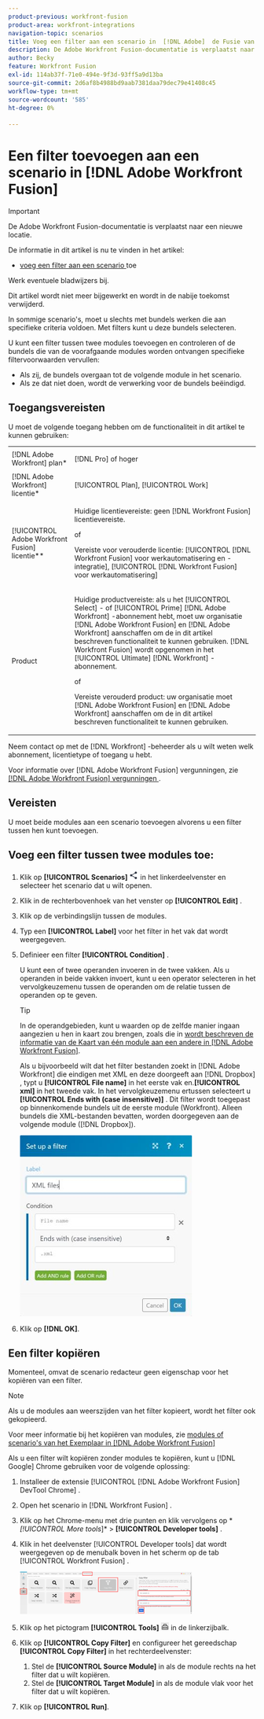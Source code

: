```yaml
---
product-previous: workfront-fusion
product-area: workfront-integrations
navigation-topic: scenarios
title: Voeg een filter aan een scenario in  [!DNL Adobe]  de Fusie van Workfront toe
description: De Adobe Workfront Fusion-documentatie is verplaatst naar een nieuwe locatie. Dit artikel is vervangen, maar bevat een koppeling naar het nieuwe artikel dat deze functionaliteit behandelt.
author: Becky
feature: Workfront Fusion
exl-id: 114ab37f-71e0-494e-9f3d-93ff5a9d13ba
source-git-commit: 2d6af8b4988bd9aab7381daa79dec79e41408c45
workflow-type: tm+mt
source-wordcount: '585'
ht-degree: 0%

---
```


# Een filter toevoegen aan een scenario in [!DNL Adobe Workfront Fusion]

>[!IMPORTANT]
>
>De Adobe Workfront Fusion-documentatie is verplaatst naar een nieuwe locatie.
>
>De informatie in dit artikel is nu te vinden in het artikel:
>
>* [ voeg een filter aan een scenario ](https://experienceleague.adobe.com/docs/workfront-fusion/using/create-scenarios/add-modules/add-a-filter-to-a-scenario.html) toe
>
>Werk eventuele bladwijzers bij.
>
>Dit artikel wordt niet meer bijgewerkt en wordt in de nabije toekomst verwijderd.

In sommige scenario&#39;s, moet u slechts met bundels werken die aan specifieke criteria voldoen. Met filters kunt u deze bundels selecteren.

<!--

For example, you could create a scenario with the [!UICONTROL Watch records] trigger for [!DNL Salesforce] to capture only records containing a specific word written by a specific author.

-->

U kunt een filter tussen twee modules toevoegen en controleren of de bundels die van de voorafgaande modules worden ontvangen specifieke filtervoorwaarden vervullen:

* Als zij, de bundels overgaan tot de volgende module in het scenario.
* Als ze dat niet doen, wordt de verwerking voor de bundels beëindigd.

## Toegangsvereisten

U moet de volgende toegang hebben om de functionaliteit in dit artikel te kunnen gebruiken:

<table style="table-layout:auto">
 <col> 
 <col> 
 <tbody> 
  <tr> 
    <td role="rowheader">[!DNL Adobe Workfront] plan*</td> 
   <td> <p>[!DNL Pro] of hoger</p> </td> 
  </tr> 
  <tr data-mc-conditions=""> 
   <td role="rowheader">[!DNL Adobe Workfront] licentie*</td> 
   <td> <p>[!UICONTROL Plan], [!UICONTROL Work]</p> </td> 
  </tr> 
  <tr> 
   <td role="rowheader">[!UICONTROL Adobe Workfront Fusion] licentie**</td> 
  <td>
   <p>Huidige licentievereiste: geen [!DNL Workfront Fusion] licentievereiste.</p>
   <p>of</p>
   <p>Vereiste voor verouderde licentie: [!UICONTROL [!DNL Workfront Fusion] voor werkautomatisering en -integratie], [!UICONTROL [!DNL Workfront Fusion] voor werkautomatisering]</p>
   </td>    </tr> 
  </tr> 
  <tr> 
   <td role="rowheader">Product</td> 
   <td>
   <p>Huidige productvereiste: als u het [!UICONTROL Select] - of [!UICONTROL Prime] [!DNL Adobe Workfront] -abonnement hebt, moet uw organisatie [!DNL Adobe Workfront Fusion] en [!DNL Adobe Workfront] aanschaffen om de in dit artikel beschreven functionaliteit te kunnen gebruiken. [!DNL Workfront Fusion] wordt opgenomen in het [!UICONTROL Ultimate] [!DNL Workfront] -abonnement.</p>
   <p>of</p>
   <p>Vereiste verouderd product: uw organisatie moet [!DNL Adobe Workfront Fusion] en [!DNL Adobe Workfront] aanschaffen om de in dit artikel beschreven functionaliteit te kunnen gebruiken.</p>
   </td> 
  </tr> 
 </tbody> 
</table>

Neem contact op met de [!DNL Workfront] -beheerder als u wilt weten welk abonnement, licentietype of toegang u hebt.

Voor informatie over [!DNL Adobe Workfront Fusion] vergunningen, zie [[!DNL Adobe Workfront Fusion]  vergunningen ](../../workfront-fusion/get-started/license-automation-vs-integration.md).

## Vereisten

U moet beide modules aan een scenario toevoegen alvorens u een filter tussen hen kunt toevoegen.

## Voeg een filter tussen twee modules toe:

1. Klik op **[!UICONTROL Scenarios]** ![](assets/scenarios-icon.png) in het linkerdeelvenster en selecteer het scenario dat u wilt openen.
1. Klik in de rechterbovenhoek van het venster op **[!UICONTROL Edit]** .
1. Klik op de verbindingslijn tussen de modules.
1. Typ een **[!UICONTROL Label]** voor het filter in het vak dat wordt weergegeven.
1. Definieer een filter **[!UICONTROL Condition]** .

   U kunt een of twee operanden invoeren in de twee vakken. Als u operanden in beide vakken invoert, kunt u een operator selecteren in het vervolgkeuzemenu tussen de operanden om de relatie tussen de operanden op te geven.

   >[!TIP]
   >
   >In de operandgebieden, kunt u waarden op de zelfde manier ingaan aangezien u hen in kaart zou brengen, zoals die in [ wordt beschreven de informatie van de Kaart van één module aan een andere in  [!DNL Adobe Workfront Fusion]](../../workfront-fusion/mapping/map-information-between-modules.md).

   Als u bijvoorbeeld wilt dat het filter bestanden zoekt in [!DNL Adobe Workfront] die eindigen met XML en deze doorgeeft aan [!DNL Dropbox] , typt u **[!UICONTROL File name]** in het eerste vak en.**[!UICONTROL xml]** in het tweede vak. In het vervolgkeuzemenu ertussen selecteert u **[!UICONTROL Ends with (case insensitive)]** . Dit filter wordt toegepast op binnenkomende bundels uit de eerste module (Workfront). Alleen bundels die XML-bestanden bevatten, worden doorgegeven aan de volgende module ([!DNL Dropbox]).

   ![](assets/set-up-filter-box-350x368.jpg)

1. Klik op **[!DNL OK]**.

## Een filter kopiëren

Momenteel, omvat de scenario redacteur geen eigenschap voor het kopiëren van een filter.

>[!NOTE]
>
>Als u de modules aan weerszijden van het filter kopieert, wordt het filter ook gekopieerd.
>
>Voor meer informatie bij het kopiëren van modules, zie [ modules of scenario&#39;s van het Exemplaar in  [!DNL Adobe Workfront Fusion]](../../workfront-fusion/scenarios/copy-modules-or-scenarios.md)

Als u een filter wilt kopiëren zonder modules te kopiëren, kunt u [!DNL Google] Chrome gebruiken voor de volgende oplossing:

1. Installeer de extensie [!UICONTROL [!DNL Adobe Workfront Fusion] DevTool Chrome] .
1. Open het scenario in [!DNL Workfront Fusion] .
1. Klik op het Chrome-menu met drie punten en klik vervolgens op * *[!UICONTROL More tools*]* > **[!UICONTROL Developer tools]** .

1. Klik in het deelvenster [!UICONTROL Developer tools] dat wordt weergegeven op de menubalk boven in het scherm op de tab [!UICONTROL Workfront Fusion] .

   ![](assets/copy-a-filter-350x174.png)

1. Klik op het pictogram **[!UICONTROL Tools]** ![](assets/devtools-tools-icon.png) in de linkerzijbalk.

1. Klik op **[!UICONTROL Copy Filter]** en configureer het gereedschap **[!UICONTROL Copy Filter]** in het rechterdeelvenster:

   1. Stel de **[!UICONTROL Source Module]** in als de module rechts na het filter dat u wilt kopiëren.
   1. Stel de **[!UICONTROL Target Module]** in als de module vlak voor het filter dat u wilt kopiëren.

1. Klik op **[!UICONTROL Run]**.
